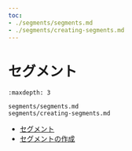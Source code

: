 ```yaml
---
toc:
- ./segments/segments.md
- ./segments/creating-segments.md
---
```

# セグメント

```{toctree}
:maxdepth: 3

segments/segments.md
segments/creating-segments.md
```

- [セグメント](./segments/segments.md)
- [セグメントの作成](./segments/creating-segments.md)
